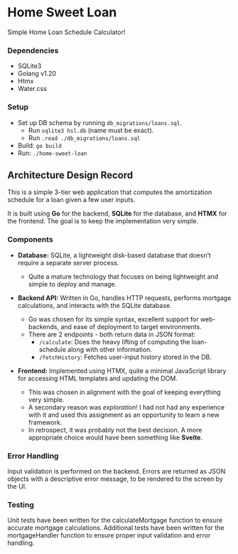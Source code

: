 # Home Sweet Loan
Simple Home Loan Schedule Calculator!

### Dependencies

- SQLite3
- Golang v1.20
- Htmx
- Water.css

### Setup
- Set up DB schema by running `db_migrations/loans.sql`.
  - Run `sqlite3 hsl.db` (name must be exact).
  - Run `.read ./db_migrations/loans.sql`
- Build: `go build`
- Run: `./home-sweet-loan`




## Architecture Design Record
This is a simple 3-tier web application that computes the amortization schedule for a loan given a few user inputs. 

It is built using **Go** for the backend, **SQLite** for the database, and **HTMX** for the frontend. The goal is to keep the implementation very simple.

### Components

- **Database:** SQLite, a lightweight disk-based database that doesn’t require a separate server process.
	- Quite a mature technology that focuses on being lightweight and simple to deploy and manage.

- **Backend API:** Written in Go, handles HTTP requests, performs mortgage calculations, and interacts with the SQLite database.
  - Go was chosen for its simple syntax, excellent support for web-backends, and ease of deployment to target environments.
  - There are 2 endpoints - both return data in JSON format:
    - `/calculate`: Does the heavy lifting of computing the loan-schedule along with other information.
    - `/fetchHistory`: Fetches user-input history stored in the DB.

- **Frontend:** Implemented using HTMX, quite a minimal JavaScript library for accessing HTML templates and updating the DOM.
  - This was chosen in alignment with the goal of keeping everything very simple.
  - A secondary reason was *exploration*! I had not had any experience with it and used this assignment as an opportunity to learn a new framework.
  - In retrospect, it was probably not the best decision. A more appropriate choice would have been something like **Svelte**.

### Error Handling

Input validation is performed on the backend. Errors are returned as JSON objects with a descriptive error message, to be rendered to the screen by the UI.

### Testing

Unit tests have been written for the calculateMortgage function to ensure accurate mortgage calculations.
Additional tests have been written for the mortgageHandler function to ensure proper input validation and error handling.
